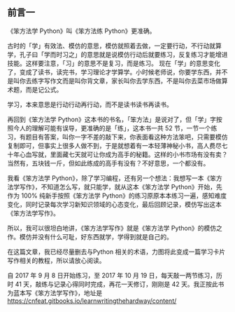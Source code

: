 ## 前言一

《笨方法学 Python》叫《笨方法练 Python》更准确。

古时的「学」有效法、模仿的意思，模仿就照着去做，一定要行动，不行动就算学，孔子曰「学而时习之」的意思就是说模仿行动后就要练习，反复练习才能增进技能。这样要注意，「习」的意思不是复习，而是练习。
现在「学」的意思变化了，变成了读书，读完书，学习理论才学算学。小时候老师说，你要学东西，并不是叫你去练字写作文而是叫你背文章，家长叫你去学东西，不是叫你去菜市场做算术题，而是记公式。

学习，本来意思是行动行动再行动，而不是读书读书再读书。

再回到《笨方法学 Python》这本书的书名，「笨方法」是说对了，但「学」字按照今人的理解可能有误导，更准确的是「练」，这本书一共 52 节，一节一个练习，有题目有答案，叫你一字不差的敲下来，你表面看这种方法笨吧，只需要模仿复制即可，但事实上很多人做不到，于是就想着有一本轻薄神秘小书，高人费尽七十年心血写就，里面藏七天就可让你成为高手的秘籍。这样的小书市场有没有卖？当然有，五块钱一斤，但如此练成的高手有没有？不好意思，一个都没有。

我看《笨方法学 Python》，除了学习编程，还有另一个想法：我想写一本《笨方法学写作》，不知道怎么写，就只能学，就从这本《笨方法学 Python》开始，先作为 100% 纯新手按照《笨方法学 Python》的练习原原本本练习一遍，感知难度变化，同时记录每次学习新知识领域的心态变化，最后回顾记录，模仿写出这本《笨方法学写作》。

所以，我可以很坦白地讲，《笨方法学写作》就是《笨方法学 Python》的模仿之作。模仿并没有什么可耻，好东西就学，学得到就是自己的。

在这篇文章，我已经尽量删去与Python 相关的术语，力图将此变成一篇学习卡片写作相关的教程，所以请放心阅读。

自 2017 年 9 月 8 日开始练习，至 2017 年 10 月 19 日，每天敲一两节练习，历时 41 天，敲练与记录心得同时完成，再花一天修订，刚刚是 42 天。我正按此书为蓝本写《笨方法学写作》，地址是　https://cnfeat.gitbooks.io/learnwritingthehardway/content/



